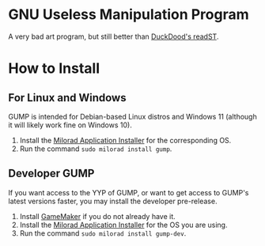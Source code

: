 # GNU Useless Manipulation Program
A very bad art program, but still better than [DuckDood's readST](https://github.com/DuckDood/readST).
# How to Install
## For Linux and Windows
GUMP is intended for Debian-based Linux distros and Windows 11 (although it will likely work fine on Windows 10).
1. Install the [Milorad Application Installer](https://github.com/milorad-co/milorad-installer) for the corresponding OS.
2. Run the command `sudo milorad install gump`.
## Developer GUMP
If you want access to the YYP of GUMP, or want to get access to GUMP's latest versions faster, you may install the developer pre-release.
1. Install [GameMaker](https://gamemaker.io/en/download) if you do not already have it.
2. Install the [Milorad Application Installer](https://github.com/milorad-co/milorad-installer) for the OS you are using.
3. Run the command `sudo milorad install gump-dev`.
